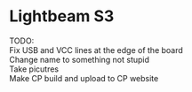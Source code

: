 # Lightbeam S3
 
TODO:<br>
Fix USB and VCC lines at the edge of the board<br>
Change name to something not stupid<br>
Take picutres<br>
Make CP build and upload to CP website<br>
